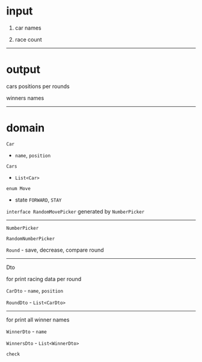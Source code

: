 # input

1. car names

2. race count

---

# output

cars positions per rounds

winners names

---

# domain

`Car`

- `name`, `position`

`Cars`

- `List<Car>`

`enum Move`

- state `FORWARD`, `STAY`

`interface RandomMovePicker` generated by `NumberPicker`


---

`NumberPicker`

`RandomNumberPicker`

`Round` - save, decrease, compare round

---

Dto

for print racing data per round

`CarDto` - `name`, `position`

`RoundDto` - `List<CarDto>`

---

for print all winner names

`WinnerDto` - `name`

`WinnersDto` - `List<WinnerDto>`

`check`